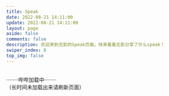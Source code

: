 ```yaml
---
title: Speak
date: 2022-08-21 14:11:00
update: 2022-08-21 14:11:00
layout: page
aside: false
comments: false
description: 欢迎来到无影的Speak页面，快来看看无影分享了什么speak！
swiper_index: 8
top_img: false
---
```

<script async src="/js/ispeak.js"></script> 
<div id="bbcontainer"><br>········哔哔加载中········<br>（长时间未加载出来请刷新页面）<br>
